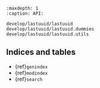 
```{include} ../../README.md
```

```{toctree}
:maxdepth: 1
:caption: API:

develop/lastuuid/lastuuid
develop/lastuuid/lastuuid.dummies
develop/lastuuid/lastuuid.utils
```

## Indices and tables

* {ref}`genindex`
* {ref}`modindex`
* {ref}`search`
